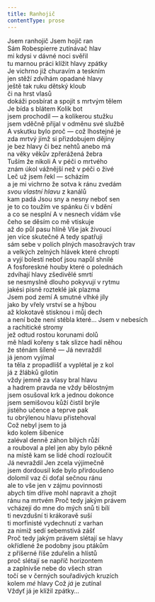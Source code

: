 ```yaml
---
title: Ranhojič
contentType: prose
---
```


<section>

Jsem ranhojič Jsem hojič ran  
Sám Robespierre zutínávač hlav  
mi kdysi v dávné noci svěřil  
tu marnou práci klížit hlavy zpátky  
Je vichrno již churavím a teskním  
jen stěží zdvíhám opadané hlavy  
ještě tak ruku dětský kloub  
či na hrst vlasů  
dokáži posbírat a spojit s mrtvým tělem  
Je bída s blátem Kolik bot  
jsem prochodil — a kolikerou stužku  
jsem vděčně přijal v odměnu své službě  
A vskutku bylo proč — což lhostejné je  
zda mrtvý jímž si přizdobujem dějiny  
je bez hlavy či bez nehtů anebo má  
na věky věkův zpřerážená žebra  
Tuším že nikoli A v péči o mrtvého  
znám úkol vážnější než v péči o živé  
Leč už jsem řekl — scházím  
a je mi vichrno že sotva k ránu zvedám  
_svou vlastní hlavu_ z kanálů  
kam padá Jsou sny a nesny neboť sen  
je to co toužím ve spánku či v bdění  
a co se nesplní A v nesnech vídám vše  
čeho se děsím co mě vtiskuje  
až do půl pasu hlíně Vše jak živoucí  
jen více skutečné A tedy spatřuji  
sám sebe v polích plných masožravých trav  
a velkých zelných hlávek které chroptí  
a vyjí bolestí neboť jsou napůl shnilé  
A fosforeskné houby které o polednách  
zdvíhají hlavy zšedivělé smrtí  
se nesmyslně dlouho pokyvují v rytmu  
jakési písně rozteklé jak plazma  
Jsem pod zemí A smutné vlhké jíly  
jako by vřely vrství se a hýbou  
až klokotavě stisknou i můj dech  
a není bože není stébla které… Jsem v nebesích  
a rachitické stromy  
jež odtud rostou korunami dolů  
mě hladí kořeny s tak slizce hadí něhou  
že sténám šíleně — Já nevraždil  
já jenom vyjímal  
ta těla z propadlišť a vyplétal je z kol  
já z žlábků gilotin  
vždy jemně za vlasy bral hlavu  
a hadrem pravda ne vždy bělostným  
jsem osušoval krk a jednou dokonce  
jsem semišovou kůží čistil brýle  
jistého učence a teprve pak  
tu obrýlenou hlavu přistehoval  
Což nebyl jsem to já  
kdo kolem šibenice  
zaléval denně záhon bílých růží  
a rouboval a plel jen aby bylo pěkně  
na místě kam se lidé chodí rozloučit  
Já nevraždil Jen zcela výjimečně  
jsem dordousil kde bylo přirdoušeno  
dolomil vaz či doťal sečnou ránu  
ale to vše jen v zájmu povinnosti  
abych tím dříve mohl napravit a zhojit  
ránu na mrtvém Proč tedy jakým právem  
vcházejí do mne do mých snů ti bílí  
ti nevzdušní ti krákoravě suší  
ti morfinisté vydechnutí z varhan  
za nimiž sedí sebemstivá zášť  
Proč tedy jakým právem slétají se hlavy  
okřídlené že podobny jsou ptákům  
z příšerné říše zduřelin a hlístů  
proč slétají se napříč horizontem  
a zaplnivše nebe do všech stran  
točí se v černých souřadivých kruzích  
kolem _mé_ hlavy Což _já_ je zutínal  
Vždyť já je klížil zpátky…

</section>
